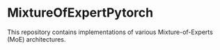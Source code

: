 # MixtureOfExpertPytorch
This repository contains implementations of various Mixture-of-Experts (MoE) architectures.

